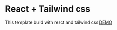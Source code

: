 # React + Tailwind css

This template build with react and tailwind css 
<a href="https://650ae220108f1c4ae675efdc--idyllic-kringle-e27a2e.netlify.app/">DEMO</a>

